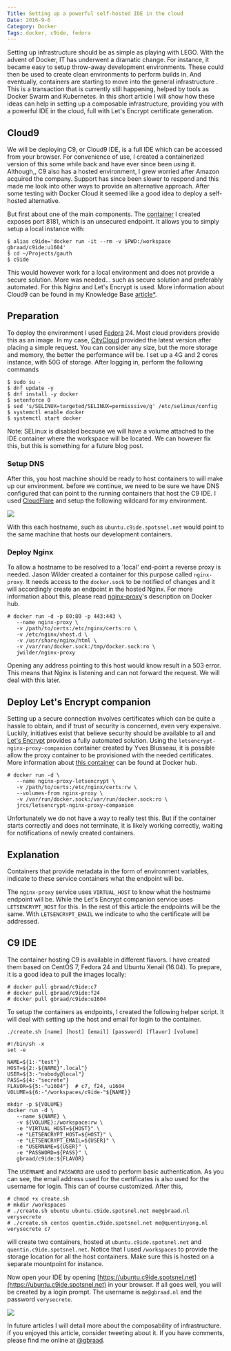 ```yaml
---
Title: Setting up a powerful self-hosted IDE in the cloud
Date: 2016-9-6
Category: Docker
Tags: docker, c9ide, fedora
---
```


Setting up infrastructure should be as simple as playing with LEGO. With the advent of Docker, IT has underwent a dramatic change. For instance, it became easy to setup throw-away development environments. These could then be used to create clean environments to perform builds in. And eventually, containers are starting to move into the general infrastructure . This is a transaction that is currently still happening, helped by tools as Docker Swarm and Kubernetes. In this short article I will show how these ideas can help in setting up a composable infrastructure, providing you with a powerful IDE in the cloud, full with Let's Encrypt certificate generation.


## Cloud9
We will be deploying C9, or Cloud9 IDE, is a full IDE which can be accessed from your browser. For convenience of use, I created a containerized version of this some while back and have ever since been using it. Although,, C9 also has a hosted environment, I grew worried after Amazon acquired the company. Support has since been slower to respond and this made me look into other ways to provide an alternative approach. After some testing with Docker Cloud it seemed like a good idea to deploy a self-hosted alternative.

But first about one of the main components. The [container](https://hub.docker.com/r/gbraad/c9ide/) I created exposes port 8181, which is an unsecured endpoint. It allows you to simply setup a local instance with:
```
$ alias c9ide='docker run -it --rm -v $PWD:/workspace gbraad/c9ide:u1604'
$ cd ~/Projects/gauth
$ c9ide
```

This would however work for a local environment and does not provide a secure solution. More was needed... such as secure solution and preferably automated. For this Nginx and Let's Encrypt is used.  More information about Cloud9 can be found in my Knowledge Base [article](https://github.com/gbraad/knowledge-base/blob/master/technology/c9ide.md)[*](https://gitlab.com/gbraad/knowledge-base/blob/master/technology/c9ide.md).

## Preparation
To deploy the environment I used [Fedora](http://fedoraproject.org) 24. Most cloud providers provide this as an image. In my case, [CityCloud](https://www.citycloud.com) provided the latest version after placing a simple request. You can consider any size, but the more storage and memory, the better the performance will be. I set up a 4G and 2 cores instance, with 50G of storage. After logging in, perform the following commands

```
$ sudo su -
$ dnf update -y
$ dnf install -y docker
$ setenforce 0
$ sed 's/SELINUX=targeted/SELINUX=permisssive/g' /etc/selinux/config
$ systemctl enable docker
$ systemctl start docker
```

Note: SELinux is disabled because we will have a volume attached to the IDE container where the workspace will be located. We can however fix this, but this is something for a future blog post.

### Setup DNS
After this, you host machine should be ready to host containers to will make up our environment. before we continue, we need to be sure we have DNS configured that can point to the running containers that host the C9 IDE. I used [CloudFlare](https://www.cloudflare.com) and setup the following wildcard for my environment. 

![](https://cdn.gbraad.nl/images/blog/c9ide-dns.png)

With this each hostname, such as `ubuntu.c9ide.spotsnel.net` would point to the same machine that hosts our development containers.


### Deploy Nginx
To allow a hostname to be resolved to a 'local' end-point a reverse proxy is needed. Jason Wilder created a container for this purpose called `nginx-proxy`. It needs access to the `docker.sock` to be notified of changes and it will accordingly create an endpoint in the hosted Nginx. For more information about this, please read [nginx-proxy](https://hub.docker.com/r/jwilder/nginx-proxy/)'s description on Docker hub.

```
# docker run -d -p 80:80 -p 443:443 \
   --name nginx-proxy \
   -v /path/to/certs:/etc/nginx/certs:ro \
   -v /etc/nginx/vhost.d \
   -v /usr/share/nginx/html \
   -v /var/run/docker.sock:/tmp/docker.sock:ro \
   jwilder/nginx-proxy
```

Opening any address pointing to this host would know result in a 503 error. This means that Nginx is listening and can not forward the request. We will deal with this later.


## Deploy Let's Encrypt companion
Setting up a secure connection involves certificates which can be quite a hassle to obtain, and if trust of security is concerned, even very expensive. Luckily, initiatives exist that believe security should be available to all and [Let's Encrypt](https://letsencrypt.org) provides a fully automated solution. Using the `letsencrypt-nginx-proxy-companion` container created by Yves Blusseau, it is possible allow the proxy container to be provisioned with the needed certificates. More information about [this container](https://hub.docker.com/r/jrcs/letsencrypt-nginx-proxy-companion/) can be found at Docker hub.

```
# docker run -d \
   --name nginx-proxy-letsencrypt \
   -v /path/to/certs:/etc/nginx/certs:rw \
   --volumes-from nginx-proxy \
   -v /var/run/docker.sock:/var/run/docker.sock:ro \
   jrcs/letsencrypt-nginx-proxy-companion
```

Unfortunately we do not have a way to really test this. But if the container starts correctly and does not terminate, it is likely working correctly, waiting for notifications of newly created containers.


## Explanation
Containers that provide metadata in the form of environment variables, indicate to these service containers what the endpoint will be.

The `nginx-proxy` service uses `VIRTUAL_HOST` to know what the hostname endpoint will be. While the Let's Encrypt companion service uses `LETSENCRYPT_HOST` for this. In the rest of this article the endpoints will be the same. With `LETSENCRYPT_EMAIL` we indicate to who the certificate will be addressed.


## C9 IDE
The container hosting C9 is available in different flavors. I have created them based on CentOS 7, Fedora 24 and Ubuntu Xenail (16.04). To prepare, it is a good idea to pull the images locally:

```
# docker pull gbraad/c9ide:c7
# docker pull gbraad/c9ide:f24
# docker pull gbraad/c9ide:u1604
```

To setup the containers as endpoints, I created the following helper script. It will deal with setting up the host and email for login to the container.

`./create.sh [name] [host] [email] [password] [flavor] [volume]`
```
#!/bin/sh -x
set -e

NAME=${1:-"test"}
HOST=${2:-${NAME}".local"}
USER=${3:-"nobody@local"}
PASS=${4:-"secrete"}
FLAVOR=${5:-"u1604"}  # c7, f24, u1604
VOLUME=${6:-"/workspaces/c9ide-"${NAME}}

mkdir -p ${VOLUME}
docker run -d \
   --name ${NAME} \
   -v ${VOLUME}:/workspace:rw \
   -e "VIRTUAL_HOST=${HOST}" \
   -e "LETSENCRYPT_HOST=${HOST}" \
   -e "LETSENCRYPT_EMAIL=${USER}" \
   -e "USERNAME=${USER}" \
   -e "PASSWORD=${PASS}" \
   gbraad/c9ide:${FLAVOR}
```

The `USERNAME` and `PASSWORD` are used to perform basic authentication.  As you can see, the email address used for the certificates is also used for the username for login. This can of course customized.
 After this, 

```
# chmod +x create.sh
# mkdir /workspaces
# ./create.sh ubuntu ubuntu.c9ide.spotsnel.net me@gbraad.nl verysecrete
# ./create.sh centos quentin.c9ide.spotsnel.net me@quentinyong.nl verysecrete c7
```

will create two containers, hosted at `ubuntu.c9ide.spotsnel.net` and `quentin.c9ide.spotsnel.net`. Notice that I used `/workspaces` to provide the storage location for all the host containers. Make sure this is hosted on a separate mountpoint for instance. 

Now open your IDE by opening [https://ubuntu.c9ide.spotsnel.net](https://ubuntu.c9ide.spotsnel.net) in your browser. If all goes well, you will be created by a login prompt. The username is `me@gbraad.nl` and the password `verysecrete`.

![](https://cdn.gbraad.nl/images/blog/c9ide-final.png)

In future articles I will detail more about the composability of infrastructure. if you enjoyed this article, consider tweeting about it. If you have comments, please find me online at [@gbraad](http://twitter.com/gbraad).
